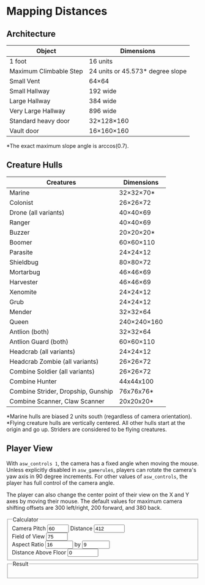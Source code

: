 # Mapping Distances

## Architecture

| Object | Dimensions |
|---|---|
| 1 foot | 16 units |
| Maximum Climbable Step | 24 units or 45.573\* degree slope |
| Small Vent | 64×64 |
| Small Hallway | 192 wide |
| Large Hallway | 384 wide |
| Very Large Hallway | 896 wide |
| Standard heavy door | 32×128×160 |
| Vault door | 16×160×160 |

\*The exact maximum slope angle is arccos(0.7).

## Creature Hulls

| Creatures | Dimensions |
|---|---|
| Marine | 32×32×70\* |
| Colonist | 26×26×72 |
| Drone (all variants) | 40×40×69 |
| Ranger | 40×40×69 |
| Buzzer | 20×20×20\* |
| Boomer | 60×60×110 |
| Parasite | 24×24×12 |
| Shieldbug | 80×80×72 |
| Mortarbug | 46×46×69 |
| Harvester | 46×46×69 |
| Xenomite | 24×24×12 |
| Grub | 24×24×12 |
| Mender | 32×32×64 |
| Queen | 240×240×160 |
| Antlion (both) | 32×32×64 |
| Antlion Guard (both) | 60×60×110 |
| Headcrab (all variants) | 24×24×12 |
| Headcrab Zombie (all variants) | 26×26×72 |
| Combine Soldier (all variants) | 26×26×72 |
| Combine Hunter | 44x44x100 |
| Combine Strider, Dropship, Gunship | 76x76x76\* |
| Combine Scanner, Claw Scanner | 20x20x20\* |

\*Marine hulls are biased 2 units south (regardless of camera orientation).  
\*Flying creature hulls are vertically centered. All other hulls start at the origin and go up. Striders are considered to be flying creatures.

## Player View

With `asw_controls 1`, the camera has a fixed angle when moving the mouse. Unless explicitly disabled in `asw_gamerules`, players can rotate the camera's yaw axis in 90 degree increments. For other values of `asw_controls`, the player has full control of the camera angle.

The player can also change the center point of their view on the X and Y axes by moving their mouse. The default values for maximum camera shifting offsets are 300 left/right, 200 forward, and 380 back.

<form id="calculator" class="d-flex">
<fieldset class="flex-item-equal"><legend>Calculator</legend>
<label>Camera Pitch <input type="number" min="0" max="90" id="pitch" value="60" size="5" tabindex="0" required></label>
<label>Distance <input type="number" min="0" max="10000" id="dist" value="412" size="5" tabindex="0" required></label><br>
<label>Field of View <input type="number" min="20" max="75" id="fov" value="75" size="5" tabindex="0" required></label><br>
<label>Aspect Ratio <input type="number" min="1" max="1000" id="aspect_w" value="16" size="5" tabindex="0" required></label>
<label>by <input type="number" min="1" max="1000" id="aspect_h" value="9" size="5" tabindex="0" required></label><br>
<label>Distance Above Floor <input type="number" min="-8192" max="8192" id="test_z" value="0" size="5" tabindex="0" required></label>
</fieldset>
<fieldset class="flex-item-equal"><legend>Result</legend>
<p id="result1"></p>
<p id="result2"></p>
</fieldset>
</form>
<script>
const inputs = {};
["calculator", "result1", "result2", "pitch", "dist", "fov", "aspect_w", "aspect_h", "test_z"].forEach(name => {
	const el = document.getElementById(name);
	inputs[name] = el;
	if (el.nodeName === "INPUT") {
		el.addEventListener("input", recalculate, false);
	}
});
function recalculate() {
	if (!inputs.calculator.reportValidity()) {
		return;
	}
	const pitch = Math.PI - inputs.pitch.valueAsNumber * Math.PI / 180;
	const camOffsetY = -inputs.dist.valueAsNumber * Math.cos(pitch); // camera -> feet
	const camOffsetZ = -inputs.dist.valueAsNumber * Math.sin(pitch); // camera -> feet
	const aspect = inputs.aspect_w.valueAsNumber / inputs.aspect_h.valueAsNumber;
	const halfFOVY = inputs.fov.valueAsNumber * Math.PI / 360;
	const halfFOVX = Math.atan(aspect * Math.tan(halfFOVY));
	const angleTop = pitch + halfFOVY; // +z sin, +y cos
	const angleBottom = pitch - halfFOVY; // +z sin, +y cos
	const testZ = inputs.test_z.valueAsNumber + camOffsetZ; // camera -> floor
	const floorTopY = testZ / Math.tan(angleTop) - camOffsetY;
	const floorBottomY = testZ / Math.tan(angleBottom) - camOffsetY;
	const floorTopX = -testZ * Math.sin(halfFOVX) / Math.sin(angleTop);
	const floorBottomX = -testZ * Math.sin(halfFOVX) / Math.sin(angleBottom);
	if (floorTopY <= floorBottomY) {
		inputs.result1.textContent = "The player cannot see a floor that is " + inputs.test_z.valueAsNumber.toFixed(1) + " units above their feet.";
		inputs.result2.textContent = "";
	} else {
		inputs.result1.textContent = "The player can see a floor that is " + inputs.test_z.valueAsNumber.toFixed(1) + " units above their feet from " + floorTopY.toFixed(1) + " units in front of them to " + (-floorBottomY).toFixed(1) + " units behind them.";
		inputs.result2.textContent = "At the far end, the player can see " + floorTopX.toFixed(1) + " units to the left and right on the floor, and at the near end, the player can see " + floorBottomX.toFixed(1) + " units to the left and right on the floor.";
	}
}
recalculate();
</script>
